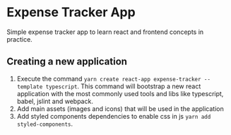# Expense Tracker App
Simple expense tracker app to learn react and frontend concepts in practice.

## Creating a new application
1. Execute the command `yarn create react-app expense-tracker --template typescript`. This command will bootstrap a new react application with the most commonly used tools and libs like typescript, babel, jslint and webpack.
2. Add main assets (images and icons) that will be used in the application
3. Add styled components dependencies to enable css in js `yarn add styled-components`.
